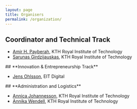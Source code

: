 ```yaml
---
layout: page
title: Organisers
permalink: /organization/
---
```

## **Coordinator and Technical Track**
<ul>
<li><a href="https://payberah.github.io">Amir H. Payberah</a>, KTH Royal Institute of Technology</li>
<li><a href="https://www.kth.se/profile/sarunasg">Sarunas Girdzijauskas</a>, KTH Royal Institute of Technology</li>
</ul>
## **Innovation & Entrepreneurship Track**
<ul>
<li><a href="https://www.linkedin.com/in/jens-ohlsson-968b303/?originalSubdomain=se">Jens Ohlsson</a>, EIT Digital
</li>
</ul>
## **Administration and Logistics**
<ul>
<li><a href="https://www.kth.se/profile/annicj">Annica Johannesson</a>, KTH Royal Institute of Technology</li>
<li><a href="https://www.kth.se/profile/anniwe">Annika Wendell</a>, KTH Royal Institute of Technology</li>
</ul>
